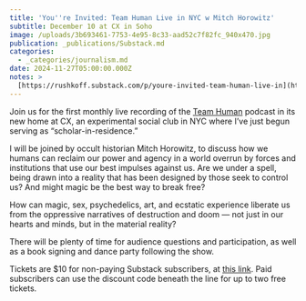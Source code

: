 ```yaml
---
title: 'You''re Invited: Team Human Live in NYC w Mitch Horowitz'
subtitle: December 10 at CX in Soho
image: /uploads/3b693461-7753-4e95-8c33-aad52c7f82fc_940x470.jpg
publication: _publications/Substack.md
categories:
  - _categories/journalism.md
date: 2024-11-27T05:00:00.000Z
notes: >
  [https://rushkoff.substack.com/p/youre-invited-team-human-live-in](https://rushkoff.substack.com/p/youre-invited-team-human-live-in)
---
```


Join us for the first monthly live recording of the [Team Human](https://www.eventbrite.com/e/team-human-live-feat-douglas-rushkoff-and-mitch-horowitz-tickets-1095533553349) podcast in its new home at CX, an experimental social club in NYC where I’ve just begun serving as “scholar-in-residence.”

I will be joined by occult historian Mitch Horowitz, to discuss how we humans can reclaim our power and agency in a world overrun by forces and institutions that use our best impulses against us. Are we under a spell, being drawn into a reality that has been designed by those seek to control us? And might magic be the best way to break free?

How can magic, sex, psychedelics, art, and ecstatic experience liberate us from the oppressive narratives of destruction and doom — not just in our hearts and minds, but in the material reality?

There will be plenty of time for audience questions and participation, as well as a book signing and dance party following the show.

Tickets are $10 for non-paying Substack subscribers, at [this link](https://www.eventbrite.com/e/team-human-live-feat-douglas-rushkoff-and-mitch-horowitz-tickets-1095533553349).
Paid subscribers can use the discount code beneath the line for up to two free tickets.

